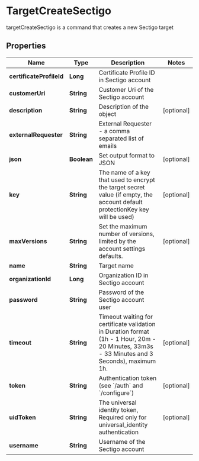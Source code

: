

# TargetCreateSectigo

targetCreateSectigo is a command that creates a new Sectigo target

## Properties

| Name | Type | Description | Notes |
|------------ | ------------- | ------------- | -------------|
|**certificateProfileId** | **Long** | Certificate Profile ID in Sectigo account |  |
|**customerUri** | **String** | Customer Uri of the Sectigo account |  |
|**description** | **String** | Description of the object |  [optional] |
|**externalRequester** | **String** | External Requester - a comma separated list of emails |  |
|**json** | **Boolean** | Set output format to JSON |  [optional] |
|**key** | **String** | The name of a key that used to encrypt the target secret value (if empty, the account default protectionKey key will be used) |  [optional] |
|**maxVersions** | **String** | Set the maximum number of versions, limited by the account settings defaults. |  [optional] |
|**name** | **String** | Target name |  |
|**organizationId** | **Long** | Organization ID in Sectigo account |  |
|**password** | **String** | Password of the Sectigo account user |  |
|**timeout** | **String** | Timeout waiting for certificate validation in Duration format (1h - 1 Hour, 20m - 20 Minutes, 33m3s - 33 Minutes and 3 Seconds), maximum 1h. |  [optional] |
|**token** | **String** | Authentication token (see &#x60;/auth&#x60; and &#x60;/configure&#x60;) |  [optional] |
|**uidToken** | **String** | The universal identity token, Required only for universal_identity authentication |  [optional] |
|**username** | **String** | Username of the Sectigo account |  |



